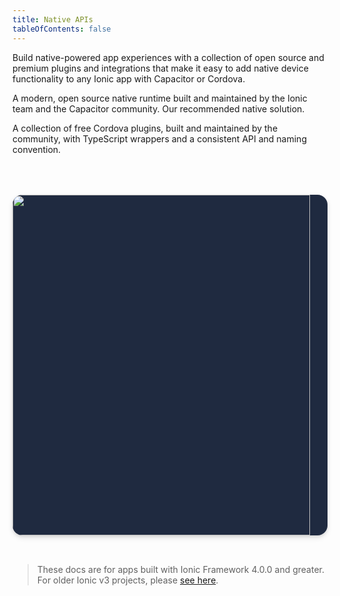 ```yaml
---
title: Native APIs
tableOfContents: false
---
```


<p class='intro'>Build native-powered app experiences with a collection of open source and premium plugins and integrations that make it easy to add native device functionality to any Ionic app with Capacitor or Cordova.</p>

<docs-cards> <docs-card header="Capacitor plugins" href="https://capacitorjs.com/docs/plugins" img="/docs/assets/img/native/capacitor@2x.png"> 

A modern, open source native runtime built and maintained by the Ionic team and the Capacitor community. Our recommended native solution.</docs-card>

<docs-card header="Cordova plugins" href="/docs/native/community" img="/docs/assets/img/native/cordova@2x.png"> 

A collection of free Cordova plugins, built and maintained by the community, with TypeScript wrappers and a consistent API and naming convention.</docs-card> </docs-cards>

<a id="native-enterprise" href="https://ionicframework.com/native"></p> 

<div class="image-wrapper">
  <img src="/docs/assets/img/native/native-enterprise@2x.png" width="476" height="228" />
</div>

<div class="heading-group">
  <header> Ionic Native Enterprise Edition </header> 
  
  <p>
    Premium, supported Capacitor and Cordova plugins, third-party integrations, and pre-built native solutions for building enterprise-grade apps.
  </p>
</div>

<p>
  </a>
</p>

<style scoped>
  .Card-with-image a {
    border-radius: 16px;
  }

  #native-enterprise {
    margin-top: 2rem;

    border-radius: 16px;
    overflow: hidden;

    display: flex;
    align-items: center;
    background: #1F2A40;    

    box-shadow: 0px 2px 4px rgba(0, 0, 0, 0.08), 0px 4px 8px rgba(0, 0, 0, 0.1);

    transition: transform 150ms ease, box-shadow 150ms ease;
  }

  @media (max-width: 767px) {
    #native-enterprise {
      flex-direction: column;
    }
  }

  #native-enterprise:hover,
  #native-enterprise:active,
  #native-enterprise:focus {
    transform: translateY(-1px);
    box-shadow: 0 0.35em 1.175em rgba(2, 8, 20, 0.1), 0 0.175em 0.5em rgba(2, 8, 20, 0.08);
  }

  #native-enterprise > * {
    flex-basis: 50%;
  }

  #native-enterprise .heading-group {
    padding: 2rem;
    padding-left: 3rem;
  }

  #native-enterprise .image-wrapper {
    align-self: stretch;
  }
  
  #native-enterprise img {
    height: 100%;
    object-fit: cover;    
  }

  #native-enterprise header {
    font-weight: 600;
    font-size: 20px;
    line-height: 24px;
    letter-spacing: -0.02em;

    color: #fff;
  }

  #native-enterprise p {
    font-size: 14px;
    line-height: 160%;
    letter-spacing: -0.01em;

    color: #E9EDF3;
  }


</style>

<blockquote>
  <p>
    These docs are for apps built with Ionic Framework 4.0.0 and greater. For older Ionic v3 projects, please <a href="/docs/v3/native">see here</a>.
  </p>
</blockquote>